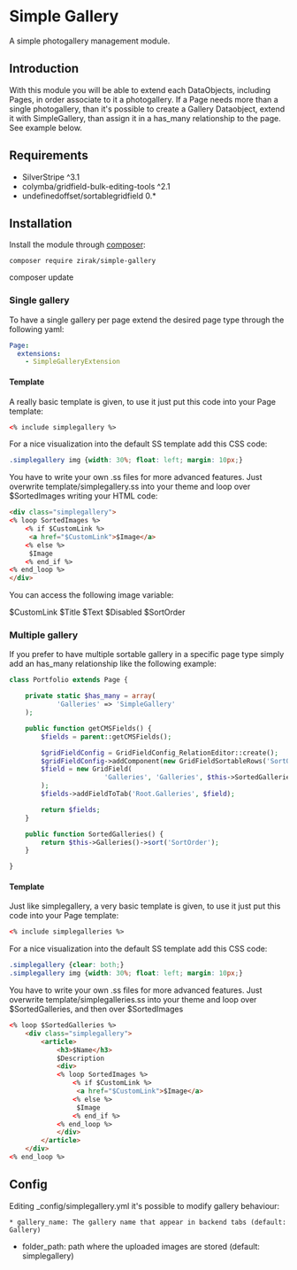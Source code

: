 # Simple Gallery

A simple photogallery management module.

## Introduction

With this module you will be able to extend each DataObjects, including Pages, in order associate to it a photogallery. If a Page needs more
than a single photogallery, than it's possible to create a Gallery Dataobject, extend it with SimpleGallery, than assign it in a has_many relationship
to the page. See example below.

## Requirements

 * SilverStripe ^3.1
 * colymba/gridfield-bulk-editing-tools ^2.1
 * undefinedoffset/sortablegridfield 0.*

## Installation

Install the module through [composer](http://getcomposer.org):

	composer require zirak/simple-gallery
  composer update

### Single gallery

To have a single gallery per page extend the desired page type through the following yaml:

```YAML
Page:
  extensions:
    - SimpleGalleryExtension
```

#### Template

A really basic template is given, to use it just put this code into your Page template:

```HTML
<% include simplegallery %>
```

For a nice visualization into the default SS template add this CSS code:

```CSS
.simplegallery img {width: 30%; float: left; margin: 10px;}
```

You have to write your own .ss files for more advanced features. Just overwrite template/simplegallery.ss into your theme and loop over 
$SortedImages writing your HTML code:

```HTML
<div class="simplegallery">
<% loop SortedImages %>
	<% if $CustomLink %>
	 <a href="$CustomLink">$Image</a>
	<% else %>
	 $Image
	<% end_if %>
<% end_loop %>
</div>
```

You can access the following image variable:

$CustomLink
$Title
$Text
$Disabled
$SortOrder

### Multiple gallery

If you prefer to have multiple sortable gallery in a specific page type simply add an has_many relationship
like the following example:

```php
class Portfolio extends Page {

	private static $has_many = array(
			'Galleries' => 'SimpleGallery'
	);

	public function getCMSFields() {
		$fields = parent::getCMSFields();

		$gridFieldConfig = GridFieldConfig_RelationEditor::create();
		$gridFieldConfig->addComponent(new GridFieldSortableRows('SortOrder'));
		$field = new GridField(
						'Galleries', 'Galleries', $this->SortedGalleries(), $gridFieldConfig
		);
		$fields->addFieldToTab('Root.Galleries', $field);

		return $fields;
	}

	public function SortedGalleries() {
		return $this->Galleries()->sort('SortOrder');
	}

}
```

#### Template

Just like simplegallery, a very basic template is given, to use it just put this code into your Page template:

```HTML
<% include simplegalleries %>
```

For a nice visualization into the default SS template add this CSS code:

```CSS
.simplegallery {clear: both;}
.simplegallery img {width: 30%; float: left; margin: 10px;}
```

You have to write your own .ss files for more advanced features. Just overwrite template/simplegalleries.ss into your theme and loop 
over $SortedGalleries, and then over $SortedImages

```HTML
<% loop $SortedGalleries %>
	<div class="simplegallery">
		<article>
			<h3>$Name</h3>
			$Description
			<div>
			<% loop SortedImages %>
				<% if $CustomLink %>
				 <a href="$CustomLink">$Image</a>
				<% else %>
				 $Image
				<% end_if %>
			<% end_loop %>
			</div>
		</article>
	</div>
<% end_loop %>
```

## Config

Editing _config/simplegallery.yml it's possible to modify gallery behaviour:

	* gallery_name: The gallery name that appear in backend tabs (default: Gallery)
  * folder_path: path where the uploaded images are stored (default: simplegallery)